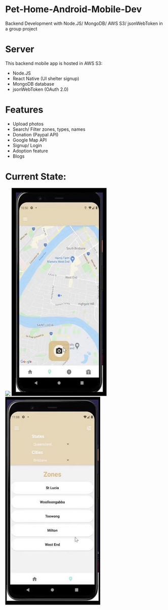 # Pet-Home-Android-Mobile-Dev
Backend Development with Node.JS/ MongoDB/ AWS S3/ jsonWebToken in a group project

# Server
This backend mobile app is hosted in AWS S3:
- Node.JS
- React Native (UI shelter signup)
- MongoDB database
- jsonWebToken (OAuth 2.0) 

# Features
- Upload photos
- Search/ Filter zones, types, names
- Donation (Paypal API)
- Google Map API
- Signup/ Login
- Adoption feature
- Blogs 

# Current State:
<p float="left">
  <img src="https://github.com/uqsquach/Jason-Homepage/blob/main/public/projects/blog.png" margin-right ="300" width="300" />
  <img src="https://github.com/uqsquach/Pet-Home-Android-Mobile-Dev/blob/main/img/map.png" margin-left="12px" width="300" /> 
  <img src="https://github.com/uqsquach/Pet-Home-Android-Mobile-Dev/blob/main/img/map-filter.png" margin-left="12px" width="300" />
</p>


